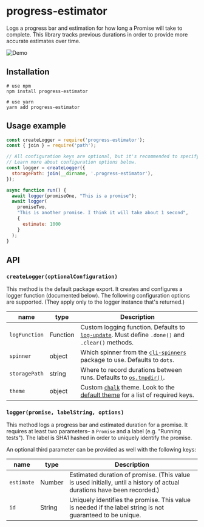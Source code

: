 # progress-estimator

Logs a progress bar and estimation for how long a Promise will take to complete. This library tracks previous durations in order to provide more accurate estimates over time.

![Demo](https://user-images.githubusercontent.com/29597/48986949-474e2400-f0cf-11e8-86d7-d201f8ad8eca.gif)

## Installation

```shell
# use npm
npm install progress-estimator

# use yarn
yarn add progress-estimator
```

## Usage example

```js
const createLogger = require('progress-estimator');
const { join } = require('path');

// All configuration keys are optional, but it's recommended to specify a storage location.
// Learn more about configuration options below.
const logger = createLogger({
  storagePath: join(__dirname, '.progress-estimator'),
});

async function run() {
  await logger(promiseOne, "This is a promise");
  await logger(
    promiseTwo,
    "This is another promise. I think it will take about 1 second",
    {
      estimate: 1000
    }
  );
}
```
## API

### `createLogger(optionalConfiguration)`

This method is the default package export. It creates and configures a logger function (documented below). The following configuration options are supported. (They apply only to the logger instance that's returned.)

| name | type | Description |
| --- | --- | --- |
| `logFunction` | Function | Custom logging function. Defaults to [`log-update`](https://npmjs.com/package/log-update). Must define `.done()` and `.clear()` methods. |
| `spinner` | object | Which spinner from the [`cli-spinners`](https://npmjs.com/package/cli-spinners) package to use. Defaults to `dots`. |
| `storagePath` | string | Where to record durations between runs. Defaults to [`os.tmpdir()`](https://nodejs.org/api/os.html). |
| `theme` | object | Custom [`chalk`](https://npmjs.com/package/chalk) theme. Look to the [default theme](https://github.com/bvaughn/progress-estimator/blob/master/src/theme.js) for a list of required keys. |

### `logger(promise, labelString, options)`

This method logs a progress bar and estimated duration for a promise. It requires at least two parameters– a `Promise` and a label (e.g. "Running tests"). The label is SHA1 hashed in order to uniquely identify the promise.

An optional third parameter can be provided as well with the following keys:

| name | type | Description |
| --- | --- | --- |
| `estimate` | Number | Estimated duration of promise. (This value is used initially, until a history of actual durations have been recorded.) |
| `id` | String | Uniquely identifies the promise. This value is needed if the label string is not guaranteed to be unique. |
